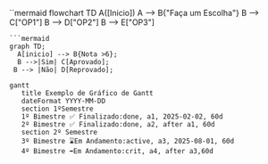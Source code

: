 ``mermaid
flowchart TD
    A([Inicio])
    A --> B{"Faça um Escolha"}
    B --> C["OP1"]
    B --> D["OP2"]
    B --> E["OP3"]
```
```mermaid
graph TD;
  A[inicio] --> B{Nota >6};
  B -->|Sim| C[Aprovado];
 B --> |Não| D[Reprovado];

```

```mermaid
gantt
   title Exemplo de Gráfico de Gantt
   dateFormat YYYY-MM-DD 
   section 1ºSemestre
   1º Bimestre ✅ Finalizado:done, a1, 2025-02-02, 60d
   2º Bimestre ✅ Finalizado:done, a2, after a1, 60d
   section 2º Semestre
   3º Bimestre ⌛Em Andamento:active, a3, 2025-08-01, 60d
   4º Bimestre ➡️Em Andamento:crit, a4, after a3,60d 
```
